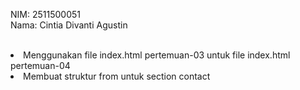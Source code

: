 NIM: 2511500051<br>
Nama: Cintia Divanti Agustin<br><br>

<li>Menggunakan file index.html pertemuan-03 untuk file index.html pertemuan-04</li>
<li>Membuat struktur from untuk section contact</li>
</ol>